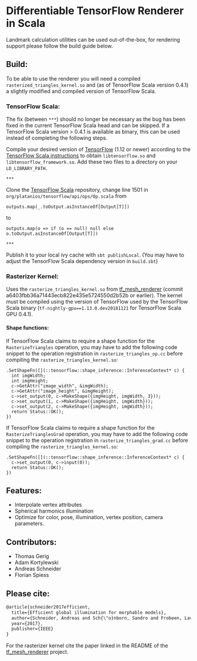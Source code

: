 # Differentiable TensorFlow Renderer in Scala

Landmark calculation utilities can be used out-of-the-box, for rendering support please follow the build guide below.

## Build:

To be able to use the renderer you will need a compiled `rasterized_triangles_kernel.so` and (as of TensorFlow Scala
version 0.4.1) a slightly modified and compiled version of TensorFlow Scala.

### TensorFlow Scala:

The fix (between `***`) should no longer be necessary as the bug has been fixed in the current TensorFlow Scala head and
can be skipped. If a TensorFlow Scala version > 0.4.1 is available as binary, this can be used instead of completing
the following steps.

Compile your desired version of [TensorFlow](https://github.com/tensorflow/tensorflow) (1.12 or newer) according to the
[TensorFlow Scala instructions](http://platanios.org/tensorflow_scala/installation.html) to obtain `libtensorflow.so`
and `libtensorflow_framework.so`. Add these two files to a directory on your `LD_LIBRARY_PATH`.

`***`

Clone the [TensorFlow Scala](https://github.com/eaplatanios/tensorflow_scala) repository, change line 1501 in
`org/platanios/tensorflow/api/ops/Op.scala` from
```
outputs.map(_.toOutput.asInstanceOf[Output[T]])
```
to
```
outputs.map(o => if (o == null) null else o.toOutput.asInstanceOf[Output[T]])
```

`***`

Publish it to your local ivy cache with `sbt publishLocal`. (You may have to adjust the TensorFlow Scala dependency
version in `build.sbt`)

### Rasterizer Kernel:

Uses the `rasterize_triangles_kernel.so` from [tf_mesh_renderer](https://github.com/google/tf_mesh_renderer)
(commit a6403fbb36a71443ecb822e435e5724550d2b52b or earlier). The kernel must be compiled using the version of
TensorFlow used by the TensorFlow Scala binary (`tf-nightly-gpu==1.13.0.dev20181121` for TensorFlow Scala GPU
0.4.1).

#### Shape functions:

If TensorFlow Scala claims to require a shape function for the `RasterizeTriangles` operation, you may have to add the
following code snippet to the operation registration in `rasterize_triangles_op.cc` before compiling the
`rasterize_triangles_kernel.so`:
```
.SetShapeFn([](::tensorflow::shape_inference::InferenceContext* c) {
  int imgWidth;
  int imgHeight;
  c->GetAttr("image_width", &imgWidth);
  c->GetAttr("image_height", &imgHeight);
  c->set_output(0, c->MakeShape({imgHeight, imgWidth, 3}));
  c->set_output(1, c->MakeShape({imgHeight, imgWidth}));
  c->set_output(2, c->MakeShape({imgHeight, imgWidth}));
  return Status::OK();
})
```

If TensorFlow Scala claims to require a shape function for the `RasterizeTrianglesGrad` operation, you may have to add
the following code snippet to the operation registration in `rasterize_triangles_grad.cc` before compiling the
`rasterize_triangles_kernel.so`:
```
.SetShapeFn([](::tensorflow::shape_inference::InferenceContext* c) {
  c->set_output(0, c->input(0));
  return Status::OK();
})
```

## Features:

* Interpolate vertex attributes
* Spherical harmonics illumination
* Optimize for color, pose, illumination, vertex position, camera parameters. 

## Contributors:

* Thomas Gerig
* Adam Kortylewski
* Andreas Schneider
* Florian Spiess

## Please cite:
```latex
@article{schneider2017efficient,
  title={Efficient global illumination for morphable models},
  author={Schneider, Andreas and Sch{\"o}nborn, Sandro and Frobeen, Lavrenti and Vetter, Thomas and Egger, Bernhard},
  year={2017},
  publisher={IEEE}
}
```

For the rasterizer kernel cite the paper linked in the README of the [tf_mesh_renderer](https://github.com/google/tf_mesh_renderer) project.